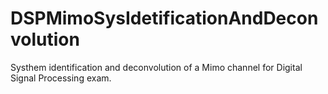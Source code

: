 # DSPMimoSysIdetificationAndDeconvolution
Systhem identification and deconvolution of a Mimo channel for Digital Signal Processing exam.
